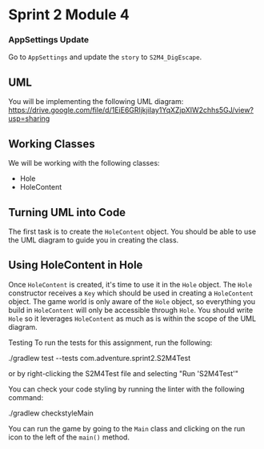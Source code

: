 # Sprint 2 Module 4

### AppSettings Update
Go to `AppSettings` and update the `story` to `S2M4_DigEscape`.

## UML
You will be implementing the following UML diagram: https://drive.google.com/file/d/1EiE6GRljkjiIay1YqXZjpXIW2chhs5GJ/view?usp=sharing

## Working Classes
We will be working with the following classes:
- Hole
- HoleContent

## Turning UML into Code
The first task is to create the `HoleContent` object. You should be able to use the UML diagram to guide you in creating the class.

## Using HoleContent in Hole
Once `HoleContent` is created, it's time to use it in the `Hole` object. The `Hole` constructor receives a `Key` which should be used in creating a `HoleContent` object. The game world is only aware of the `Hole` object, so everything you build in `HoleContent` will only be accessible through `Hole`. You should write `Hole` so it leverages `HoleContent` as much as is within the scope of the UML diagram.

Testing
To run the tests for this assignment, run the following:

./gradlew test --tests com.adventure.sprint2.S2M4Test

or by right-clicking the S2M4Test file and selecting "Run 'S2M4Test'"

You can check your code styling by running the linter with the following command:

./gradlew checkstyleMain

You can run the game by going to the `Main` class and clicking on the run icon to the left of the `main()` method.
